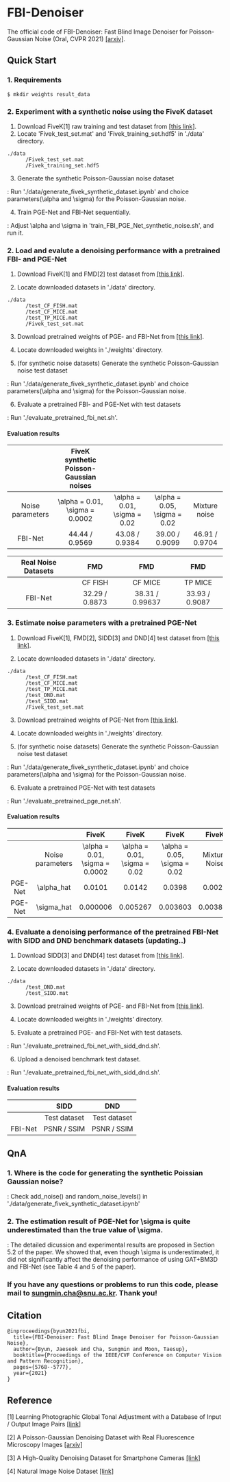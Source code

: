 # FBI-Denoiser

The official code of FBI-Denoiser: Fast Blind Image Denoiser for Poisson-Gaussian Noise (Oral, CVPR 2021) [[arxiv]](https://arxiv.org/pdf/2105.10967.pdf).

## Quick Start

### 1. Requirements

```
$ mkdir weights result_data
```

### 2. Experiment with a synthetic noise using the FiveK dataset

1) Download FiveK[1] raw training and test dataset from [[this link]](https://drive.google.com/file/d/13RsccRrTi3zyNjQYdJ94E8WNbuJ8qG01/view?usp=sharing).
2) Locate 'Fivek_test_set.mat' and 'Fivek_training_set.hdf5' in './data' directory.

```
./data
      /Fivek_test_set.mat
      /Fivek_training_set.hdf5 
```

3) Generate the synthetic Poisson-Gaussian noise dataset 

: Run './data/generate_fivek_synthetic_dataset.ipynb' and choice parameters(\alpha and \sigma) for the Poisson-Gaussian noise.

4) Train PGE-Net and FBI-Net sequentially.

: Adjust \alpha and \sigma in 'train_FBI_PGE_Net_synthetic_noise.sh', and run it.


### 2. Load and evalute a denoising performance with a pretrained FBI- and PGE-Net

1) Download FiveK[1] and FMD[2] test dataset from [[this link]](https://drive.google.com/file/d/139dSklT10_sCg4t5HL1z1cWY8x5seVBP/view?usp=sharing).

2) Locate downloaded datasets in './data' directory.

```
./data
      /test_CF_FISH.mat 
      /test_CF_MICE.mat
      /test_TP_MICE.mat
      /Fivek_test_set.mat
```

3) Download pretrained weights of PGE- and FBI-Net from [[this link]](https://drive.google.com/file/d/134EdFVulZkmT7OyYk-a0oCWO0N8kQfpQ/view?usp=sharing).

4) Locate downloaded weights in './weights' directory.

5) (for synthetic noise datasets) Generate the synthetic Poisson-Gaussian noise test dataset 

: Run './data/generate_fivek_synthetic_dataset.ipynb' and choice parameters(\alpha and \sigma) for the Poisson-Gaussian noise.

6) Evaluate a pretrained FBI- and PGE-Net with test datasets

: Run './evaluate_pretrained_fbi_net.sh'.


#### Evaluation results
|                  |     FiveK synthetic Poisson-Gaussian noises     |                              |                              |               |
|:----------------:|:------------------------------:|:----------------------------:|:----------------------------:|:-------------:|
| Noise parameters | \alpha = 0.01, \sigma = 0.0002 | \alpha = 0.01, \sigma = 0.02 | \alpha = 0.05, \sigma = 0.02 | Mixture noise |
|      FBI-Net     | 44.44 / 0.9569                               |   43.08 / 0.9384                           | 39.00 / 0.9099                             | 46.91 / 0.9704              |

| Real Noise Datasets |       FMD      |       FMD       |       FMD      |
|:-------------------:|:--------------:|:---------------:|:--------------:|
|                     |     CF FISH    |     CF MICE     |     TP MICE    |
|       FBI-Net       | 32.29 / 0.8873 | 38.31 / 0.99637 | 33.93 / 0.9087 |

### 3. Estimate noise parameters with a pretrained PGE-Net

1) Download FiveK[1], FMD[2], SIDD[3] and DND[4] test dataset from [[this link]](https://drive.google.com/file/d/139dSklT10_sCg4t5HL1z1cWY8x5seVBP/view?usp=sharing).

2) Locate downloaded datasets in './data' directory.

```
./data
      /test_CF_FISH.mat 
      /test_CF_MICE.mat
      /test_TP_MICE.mat
      /test_DND.mat
      /test_SIDD.mat
      /Fivek_test_set.mat
```
3) Download pretrained weights of PGE-Net from [[this link]](https://drive.google.com/file/d/134EdFVulZkmT7OyYk-a0oCWO0N8kQfpQ/view?usp=sharing).

4) Locate downloaded weights in './weights' directory.

5) (for synthetic noise datasets) Generate the synthetic Poisson-Gaussian noise test dataset 

: Run './data/generate_fivek_synthetic_dataset.ipynb' and choice parameters(\alpha and \sigma) for the Poisson-Gaussian noise.

6) Evaluate a pretrained PGE-Net with test datasets

: Run './evaluate_pretrained_pge_net.sh'.

#### Evaluation results
|         |                  |              FiveK             |             FiveK            |             FiveK            |     FiveK     |   FMD   |   FMD   |   FMD   |     SIDD     |      DND     |
|:-------:|:----------------:|:------------------------------:|:----------------------------:|:----------------------------:|:-------------:|:-------:|:-------:|:-------:|:------------:|:------------:|
|         | Noise parameters | \alpha = 0.01, \sigma = 0.0002 | \alpha = 0.01, \sigma = 0.02 | \alpha = 0.05, \sigma = 0.02 | Mixture Noise | CF FISH | CF MICE | TP MICE | Test dataset | Test dataset |
| PGE-Net |    \alpha_hat    |      0.0101                          |           0.0142                   |       0.0398                       |    0.0028           |   0.0357      |   0.0120      |  0.023       |     0.0086         |    0.0.0016         |
| PGE-Net |    \sigma_hat    |      0.000006                          |         0.005267                     |        0.003603                      |   0.003851            |   0.000417      | 0.000697       |  0.00025       |     0.003954         |    0.0.006833          |

### 4. Evaluate a denoising performance of the pretrained FBI-Net with SIDD and DND benchmark datasets (updating..)

1) Download SIDD[3] and DND[4] test dataset from [[this link]](https://drive.google.com/file/d/139dSklT10_sCg4t5HL1z1cWY8x5seVBP/view?usp=sharing).

2) Locate downloaded datasets in './data' directory.

```
./data
      /test_DND.mat
      /test_SIDD.mat
```

3) Download pretrained weights of PGE- and FBI-Net from [[this link]](https://drive.google.com/file/d/134EdFVulZkmT7OyYk-a0oCWO0N8kQfpQ/view?usp=sharing).

4) Locate downloaded weights in './weights' directory.

5) Evaluate a pretrained PGE- and FBI-Net with test datasets.

: Run './evaluate_pretrained_fbi_net_with_sidd_dnd.sh'.

6) Upload a denoised benchmark test dataset.

: Run './evaluate_pretrained_fbi_net_with_sidd_dnd.sh'.

#### Evaluation results
|         |     SIDD     |      DND     |
|:-------:|:------------:|:------------:|
|         | Test dataset | Test dataset |
| FBI-Net |   PSNR / SSIM           |    PSNR / SSIM  |

## QnA
### 1. Where is the code for generating the synthetic Poissian Gaussian noise?

: Check add_noise() and random_noise_levels() in './data/generate_fivek_synthetic_dataset.ipynb'

### 2. The estimation result of PGE-Net for \sigma is quite underestimated than the true value of \sigma.

: The detailed dicussion and experimental results are proposed in Section 5.2 of the paper. We showed that, even though \sigma is underestimated, it did not significantly affect the denoising performance of using GAT+BM3D and FBI-Net (see Table 4 and 5 of the paper).

### If you have any questions or problems to run this code, please mail to sungmin.cha@snu.ac.kr. Thank you!

## Citation

```
@inproceedings{byun2021fbi,
  title={FBI-Denoiser: Fast Blind Image Denoiser for Poisson-Gaussian Noise},
  author={Byun, Jaeseok and Cha, Sungmin and Moon, Taesup},
  booktitle={Proceedings of the IEEE/CVF Conference on Computer Vision and Pattern Recognition},
  pages={5768--5777},
  year={2021}
}
```

## Reference

[1] Learning Photographic Global Tonal Adjustment with a Database of Input / Output Image Pairs [[link]](https://people.csail.mit.edu/vladb/photoadjust/db_imageadjust.pdf)

[2] A Poisson-Gaussian Denoising Dataset with Real Fluorescence Microscopy Images [[arxiv]](https://arxiv.org/abs/1812.10366)

[3] A High-Quality Denoising Dataset for Smartphone Cameras [[link]](https://openaccess.thecvf.com/content_cvpr_2018/papers/Abdelhamed_A_High-Quality_Denoising_CVPR_2018_paper.pdf)

[4] Natural Image Noise Dataset [[link]](https://openaccess.thecvf.com/content_CVPRW_2019/papers/NTIRE/Brummer_Natural_Image_Noise_Dataset_CVPRW_2019_paper.pdf)


